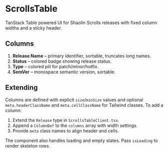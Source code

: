 # ScrollsTable

TanStack Table powered UI for Shaolin Scrolls releases with fixed column widths and a sticky header.

## Columns

1. **Release Name** – primary identifier, sortable, truncates long names.
2. **Status** – colored badge showing release status.
3. **Type** – colored pill for patch/minor/hotfix.
4. **SemVer** – monospace semantic version, sortable.

## Extending

Columns are defined with explicit `size`/`minSize` values and optional
`meta.headerClassName` and `meta.cellClassName` for Tailwind classes.
To add a column:

1. Extend the `Release` type in `ScrollsTableClient.tsx`.
2. Append a `ColumnDef` to the `columns` array with width settings.
3. Provide `meta` class names to align header and cells.

The component also handles loading and empty states. Pass `isLoading` to render skeleton rows.

